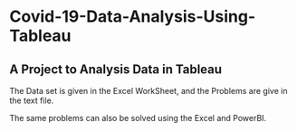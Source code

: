 # Covid-19-Data-Analysis-Using-Tableau

A Project to Analysis Data in Tableau
-------------------------------------
The Data set is given in the Excel WorkSheet, and the Problems are give in the text file.

The same problems can also be solved using the Excel and PowerBI.

